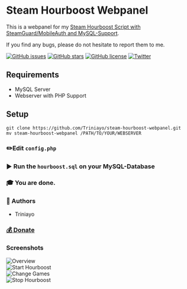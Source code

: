 # Steam Hourboost Webpanel
This is a webpanel for my [Steam Hourboost Script with SteamGuard/MobileAuth and MySQL-Support](https://github.com/Triniayo/steam-hourboost-2fa-mysql).

If you find any bugs, please do not hesitate to report them to me.

[![GitHub issues](https://img.shields.io/github/issues/Triniayo/steam-hourboost-webpanel.svg)](https://github.com/Triniayo/steam-hourboost-webpanel/issues)
[![GitHub stars](https://img.shields.io/github/stars/Triniayo/steam-hourboost-webpanel.svg)](https://github.com/Triniayo/steam-hourboost-webpanel/stargazers)
[![GitHub license](https://img.shields.io/github/license/Triniayo/steam-hourboost-webpanel.svg)](https://github.com/Triniayo/steam-hourboost-webpanel)
[![Twitter](https://img.shields.io/twitter/url/https/github.com/Triniayo/steam-hourboost-webpanel.svg?style=social)](https://twitter.com/intent/tweet?text=Wow:&url=https%3A%2F%2Fgithub.com%2FTriniayo%2Fsteam-hourboost-webpanel)

## Requirements

- MySQL Server
- Webserver with PHP Support

## Setup

`git clone https://github.com/Triniayo/steam-hourboost-webpanel.git`    
`mv steam-hourboost-webpanel /PATH/TO/YOUR/WEBSERVER`

### ✏️Edit `config.php`

### ▶️ Run the `hourboost.sql` on your MySQL-Database

### 🎓 You are done.

### 🤖 Authors

* Triniayo

### [💰 Donate](https://paypal.me/TriniaCS)

### Screenshots
![Overview](https://trinia.pro/file/xtdna.png "Overview")    
![Start Hourboost](https://trinia.pro/file/7cxp0.png "Start Hourboost")    
![Change Games](https://trinia.pro/file/2ym8d.png "Change Games")    
![Stop Hourboost](https://trinia.pro/file/7jvod.png "Stop Hourboost")    
